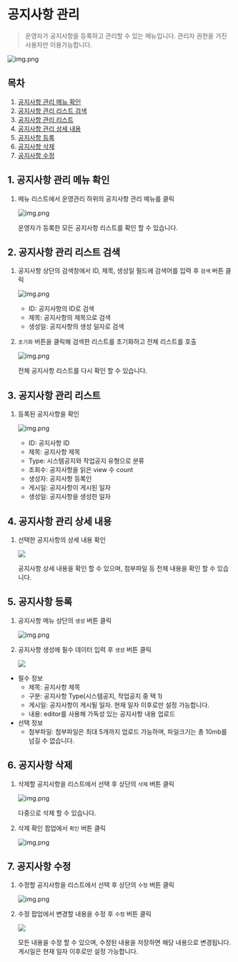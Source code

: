 # 공지사항 관리

> 운영자가 공지사항을 등록하고 관리할 수 있는 메뉴입니다.
> 관리자 권한을 가진 사용자만 이용가능합니다.

![img.png](./img/notice_admin_main.png)

## 목차

1. [공지사항 관리 메뉴 확인](#1-공지사항-관리-메뉴-확인)
2. [공지사항 관리 리스트 검색](#2-공지사항-관리-리스트-검색)
3. [공지사항 관리 리스트](#3-공지사항-관리-리스트)
4. [공지사항 관리 상세 내용](#4-공지사항-관리-상세-내용)
5. [공지사항 등록](#5-공지사항-등록)
6. [공지사항 삭제](#6-공지사항-삭제)
7. [공지사항 수정](#7-공지사항-수정)

## 1. 공지사항 관리 메뉴 확인

1. 메뉴 리스트에서 운영관리 하위의 공지사항 관리 메뉴를 클릭

   ![img.png](./img/notice_admin_menu.png)

   운영자가 등록한 모든 공지사항 리스트를 확인 할 수 있습니다.

## 2. 공지사항 관리 리스트 검색

1. 공지사항 상단의 검색창에서 ID, 제목, 생성일 필드에 검색어를 입력 후 `검색` 버튼 클릭

   ![img.png](./img/notice_admin_search.png)

   - ID: 공지사항의 ID로 검색
   - 제목: 공지사항의 제목으로 검색
   - 생성일: 공지사항의 생성 일자로 검색

2. `초기화` 버튼을 클릭해 검색한 리스트를 초기화하고 전체 리스트를 호출

   ![img.png](./img/notice_admin_reset.png)

   전체 공지사항 리스트를 다시 확인 할 수 있습니다.

## 3. 공지사항 관리 리스트

1. 등록된 공지사항을 확인

   ![img.png](./img/notice_admin_list.png)

   - ID: 공지사항 ID
   - 제목: 공지사항 제목
   - Type: 시스템공지와 작업공지 유형으로 분류
   - 조회수: 공지사항을 읽은 view 수 count
   - 생성자: 공지사항 등록인
   - 게시일: 공지사항이 게시된 일자
   - 생성일: 공지사항을 생성한 일자

## 4. 공지사항 관리 상세 내용

1. 선택한 공지사항의 상세 내용 확인

   ![](./img/notice_admin_detail.png)

   공지사항 상세 내용을 확인 할 수 있으며, 첨부파일 등 전체 내용을 확인 할 수 있습니다.

## 5. 공지사항 등록

1. 공지사항 메뉴 상단의 `생성` 버튼 클릭

   ![img.png](./img/notice_admin_create.png)

2. 공지사항 생성에 필수 데이터 입력 후 `생성` 버튼 클릭

   ![](./img/notice_admin_create_popup.png)

- 필수 정보
  - 제목: 공지사항 제목
  - 구분: 공지사항 Type(시스템공지, 작업공지 중 택 1)
  - 게시일: 공지사항이 게시될 일자. 현재 일자 이후로만 설정 가능합니다.
  - 내용: editor를 사용해 가독성 있는 공지사항 내용 업로드
- 선택 정보
  - 첨부파일: 첨부파일은 최대 5개까지 업로드 가능하며, 파일크기는 총 10mb를 넘길 수 없습니다.

## 6. 공지사항 삭제

1. 삭제할 공지사항을 리스트에서 선택 후 상단의 `삭제` 버튼 클릭

   ![img.png](./img/notice_admin_delete.png)

   다중으로 삭제 할 수 있습니다.

2. 삭제 확인 팝업에서 `확인` 버튼 클릭

   ![img.png](./img/notice_admin_delete_popup.png)

## 7. 공지사항 수정

1. 수정할 공지사항을 리스트에서 선택 후 상단의 `수정` 버튼 클릭

   ![img.png](./img/notice_admin_modify.png)

2. 수정 팝업에서 변경할 내용을 수정 후 `수정` 버튼 클릭

   ![](./img/notice_admin_modify_popup.png)

   모든 내용을 수정 할 수 있으며, 수정된 내용을 저장하면 해당 내용으로 변경됩니다.
   게시일은 현재 일자 이후로만 설정 가능합니다.
